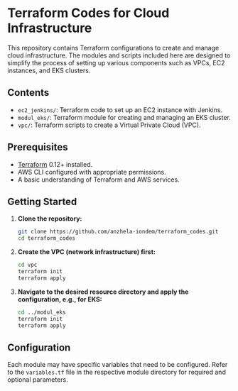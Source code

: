 # Terraform Codes for Cloud Infrastructure

This repository contains Terraform configurations to create and manage cloud infrastructure. The modules and scripts included here are designed to simplify the process of setting up various components such as VPCs, EC2 instances, and EKS clusters.

## Contents

- `ec2_jenkins/`: Terraform code to set up an EC2 instance with Jenkins.
- `modul_eks/`: Terraform module for creating and managing an EKS cluster.
- `vpc/`: Terraform scripts to create a Virtual Private Cloud (VPC).

## Prerequisites

- [Terraform](https://www.terraform.io/downloads.html) 0.12+ installed.
- AWS CLI configured with appropriate permissions.
- A basic understanding of Terraform and AWS services.

## Getting Started

1. **Clone the repository:**
    ```sh
    git clone https://github.com/anzhela-iondem/terraform_codes.git
    cd terraform_codes
    ```

2. **Create the VPC (network infrastructure) first:**
    ```sh
    cd vpc
    terraform init
    terraform apply
    ```

3. **Navigate to the desired resource directory and apply the configuration, e.g., for EKS:**
    ```sh
    cd ../modul_eks
    terraform init
    terraform apply
    ```

## Configuration

Each module may have specific variables that need to be configured. Refer to the `variables.tf` file in the respective module directory for required and optional parameters.
